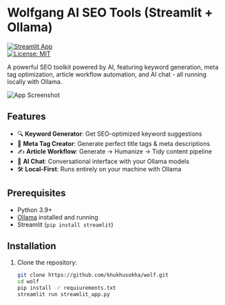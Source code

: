 # Wolfgang AI SEO Tools (Streamlit + Ollama)

[![Streamlit App](https://static.streamlit.io/badges/streamlit_badge_black_white.svg)](https://your-repo-name.streamlit.app)  
[![License: MIT](https://img.shields.io/badge/License-MIT-yellow.svg)](https://opensource.org/licenses/MIT)

A powerful SEO toolkit powered by AI, featuring keyword generation, meta tag optimization, article workflow automation, and AI chat - all running locally with Ollama.

![App Screenshot](https://i.imgur.com/your-screenshot.png)

## Features

- 🔍 **Keyword Generator**: Get SEO-optimized keyword suggestions
- 📝 **Meta Tag Creator**: Generate perfect title tags & meta descriptions
- ✍️ **Article Workflow**: Generate → Humanize → Tidy content pipeline
- 🤖 **AI Chat**: Conversational interface with your Ollama models
- 🛠️ **Local-First**: Runs entirely on your machine with Ollama

## Prerequisites

- Python 3.9+
- [Ollama](https://ollama.ai) installed and running
- Streamlit (`pip install streamlit`)

## Installation

1. Clone the repository:
   ```bash
   git clone https://github.com/khukhusokha/wolf.git
   cd wolf
   pip install -r requiurements.txt
   streamlit run streamlit_app.py 

